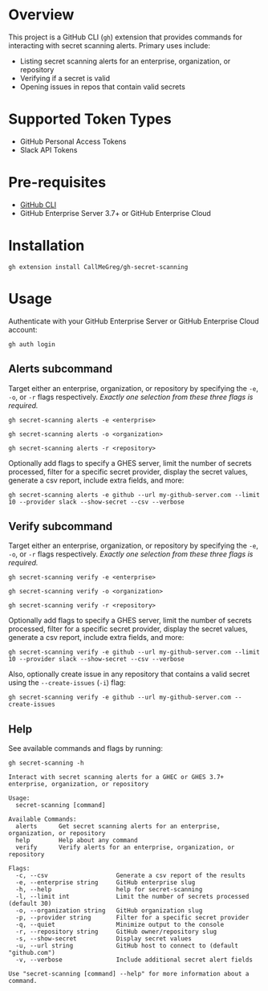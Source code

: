 # Overview
This project is a GitHub CLI (`gh`) extension that provides commands for interacting with secret scanning alerts. Primary uses include:
- Listing secret scanning alerts for an enterprise, organization, or repository
- Verifying if a secret is valid
- Opening issues in repos that contain valid secrets

# Supported Token Types
- GitHub Personal Access Tokens
- Slack API Tokens

# Pre-requisites
- [GitHub CLI](https://github.com/cli/cli#installation)
- GitHub Enterprise Server 3.7+ or GitHub Enterprise Cloud

# Installation
```
gh extension install CallMeGreg/gh-secret-scanning
```

# Usage
Authenticate with your GitHub Enterprise Server or GitHub Enterprise Cloud account:
```
gh auth login
```

## Alerts subcommand
Target either an enterprise, organization, or repository by specifying the `-e`, `-o`, or `-r` flags respectively. _Exactly one selection from these three flags is required._

```
gh secret-scanning alerts -e <enterprise>
```

```
gh secret-scanning alerts -o <organization>
```

```
gh secret-scanning alerts -r <repository>
```

Optionally add flags to specify a GHES server, limit the number of secrets processed, filter for a specific secret provider, display the secret values, generate a csv report, include extra fields, and more:
```
gh secret-scanning alerts -e github --url my-github-server.com --limit 10 --provider slack --show-secret --csv --verbose
```

## Verify subcommand
Target either an enterprise, organization, or repository by specifying the `-e`, `-o`, or `-r` flags respectively. _Exactly one selection from these three flags is required._

```
gh secret-scanning verify -e <enterprise>
```

```
gh secret-scanning verify -o <organization>
```

```
gh secret-scanning verify -r <repository>
```

Optionally add flags to specify a GHES server, limit the number of secrets processed, filter for a specific secret provider, display the secret values, generate a csv report, include extra fields, and more:
```
gh secret-scanning verify -e github --url my-github-server.com --limit 10 --provider slack --show-secret --csv --verbose
```

Also, optionally create issue in any repository that contains a valid secret using the `--create-issues` (`-i`) flag:
```
gh secret-scanning verify -e github --url my-github-server.com --create-issues
```


## Help
See available commands and flags by running:
```
gh secret-scanning -h
```

```
Interact with secret scanning alerts for a GHEC or GHES 3.7+ enterprise, organization, or repository

Usage:
  secret-scanning [command]

Available Commands:
  alerts      Get secret scanning alerts for an enterprise, organization, or repository
  help        Help about any command
  verify      Verify alerts for an enterprise, organization, or repository

Flags:
  -c, --csv                   Generate a csv report of the results
  -e, --enterprise string     GitHub enterprise slug
  -h, --help                  help for secret-scanning
  -l, --limit int             Limit the number of secrets processed (default 30)
  -o, --organization string   GitHub organization slug
  -p, --provider string       Filter for a specific secret provider
  -q, --quiet                 Minimize output to the console
  -r, --repository string     GitHub owner/repository slug
  -s, --show-secret           Display secret values
  -u, --url string            GitHub host to connect to (default "github.com")
  -v, --verbose               Include additional secret alert fields

Use "secret-scanning [command] --help" for more information about a command.
```